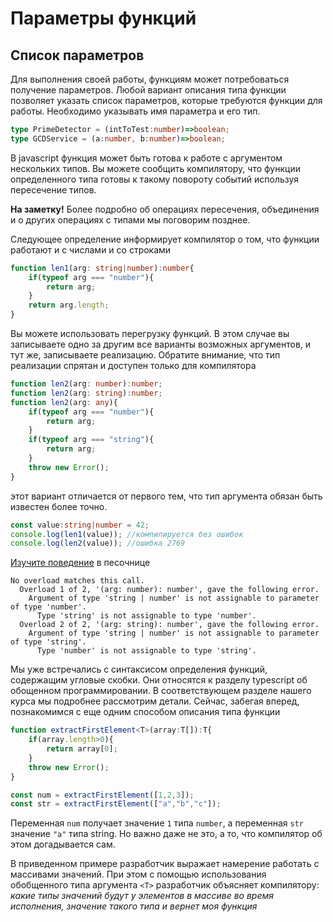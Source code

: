 # Параметры функций

## Список параметров

Для выполнения своей работы, функциям может потребоваться получение параметров. Любой вариант описания типа функции позволяет указать список параметров, которые требуются функции для работы. Необходимо указывать имя параметра и его тип.

```typescript
type PrimeDetector = (intToTest:number)=>boolean;
type GCDService = (a:number, b:number)=>boolean;
```
В javascript функция может быть готова к работе с аргументом нескольких типов. Вы можете сообщить компилятору, что функции определенного типа готовы к такому повороту событий используя пересечение типов. 

**На заметку!** Более подробно об операциях пересечения, объединения и о других операциях с типами мы поговорим позднее. 

Следующее определение информирует компилятор о том, что функции работают и с числами и со строками

```typescript
function len1(arg: string|number):number{
    if(typeof arg === "number"){
        return arg;
    }
    return arg.length;
}
```

Вы можете использовать перегрузку функций. В этом случае вы записываете одно за другим все варианты возможных аргументов, и тут же, записываете реализацию. Обратите внимание, что тип реализации спрятан и доступен только для компилятора

```typescript
function len2(arg: number):number;
function len2(arg: string):number;
function len2(arg: any){
    if(typeof arg === "number"){
        return arg;
    }
    if(typeof arg === "string"){
        return arg;
    }
    throw new Error();
}
```
этот вариант отличается от первого тем, что тип аргумента обязан быть известен более точно. 

```typescript
const value:string|number = 42;
console.log(len1(value)); //компилируется без ошибок
console.log(len2(value)); //ошибка 2769
```
[Изучите поведение](https://www.typescriptlang.org/play?target=7#code/GYVwdgxgLglg9mABAGwKZgIwAoCGAnAcwC5EBnKPGMAgHzBAFsAjVPASiPudYG8AoRIMQxgWKAE8ADqjjBE+AogC8KxACIuLPGrb8h+xHlRQQeJAoDcAoQF9rgoybPzCAOjTUoACyt2+oSFgEFHQAJlxCEk1WDmi8KwDoeCQPcIUSckpqWMYtBPAk4NSI4nkwcV17YVEJaVkXRRUldTidPQMHY1NzQit9O30RMSkZOQVlVTVMqgI2qv1Hboa+2yrvPDgAd0QwVG2AUTwNvCw2Xz4+ABNUCGR8VEQIBHJBADccZBBUDIoZulzWFY+E8wKQ4Gh3HACFgPNh3p9UGwzogAPQowBcIIA+EEAPCCAfhBABwggG4QfGAARBAMIggFYQQBCIIBBEEA8iCIQCMIBTAOwgiExgAkQfGMzHo4HPcGoSHQ4rwr5IiyolGc7nowAMIIhQgB2ABsAE4gA) в песочнице
```text
No overload matches this call.
  Overload 1 of 2, '(arg: number): number', gave the following error.
    Argument of type 'string | number' is not assignable to parameter of type 'number'.
      Type 'string' is not assignable to type 'number'.
  Overload 2 of 2, '(arg: string): number', gave the following error.
    Argument of type 'string | number' is not assignable to parameter of type 'string'.
      Type 'number' is not assignable to type 'string'.
```

Мы уже встречались с синтаксисом определения функций, содержащим угловые скобки. Они относятся к разделу typescript об обощенном программировании. В соответствующем разделе нашего курса мы подробнее рассмотрим детали. Сейчас, забегая вперед, познакомимся с еще одним способом описания типа функции

```typescript
function extractFirstElement<T>(array:T[]):T{
    if(array.length>0){
        return array[0];
    }
    throw new Error();
}

const num = extractFirstElement([1,2,3]);
const str = extractFirstElement(["a","b","c"]);
```
Переменная `num` получает значение `1` типа `number`, а переменная `str` значение `"a"` типа string. Но важно даже не это, а то, что компилятор об этом догадывается сам.

В приведенном примере разработчик выражает намерение работать с массивами значений. При этом с помощью использования обобщенного типа аргумента `<T>` разработчик объясняет компилятору: *какие типы значений будут у элементов в массиве во время исполнения, значение такого типа и вернет моя функция*
